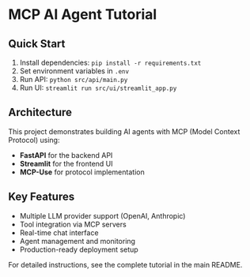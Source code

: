 # MCP AI Agent Tutorial

## Quick Start

1. Install dependencies: `pip install -r requirements.txt`
2. Set environment variables in `.env`
3. Run API: `python src/api/main.py`
4. Run UI: `streamlit run src/ui/streamlit_app.py`

## Architecture

This project demonstrates building AI agents with MCP (Model Context Protocol) using:
- **FastAPI** for the backend API
- **Streamlit** for the frontend UI
- **MCP-Use** for protocol implementation

## Key Features

- Multiple LLM provider support (OpenAI, Anthropic)
- Tool integration via MCP servers
- Real-time chat interface
- Agent management and monitoring
- Production-ready deployment setup

For detailed instructions, see the complete tutorial in the main README.
